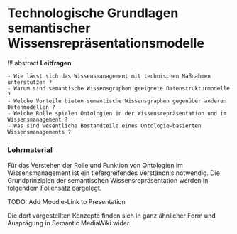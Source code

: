 <!-- # Wie lässt sich das Wissensmanagement technisch unterstützen ? -->

# Technologische Grundlagen semantischer Wissensrepräsentationsmodelle

!!! abstract
    **Leitfragen**  

    - Wie lässt sich das Wissensmanagement mit technischen Maßnahmen unterstützen ?
    - Warum sind semantische Wissensgraphen geeignete Datenstrukturmodelle ?
    - Welche Vorteile bieten semantische Wissensgraphen gegenüber anderen Datenmodellen ?
    - Welche Rolle spielen Ontologien in der Wissensrepräsentation und im Wissensmanagement ?
    - Was sind wesentliche Bestandteile eines Ontologie-basierten Wissensmanagements ?

### Lehrmaterial

<!-- - [Lektion 1: Was ist Wissen ?](wissen.md)
- [Lektion 2: Definitionen](definitions.md)
- [Lektion 3: Welche Rolle spielt der Mensch im Wissensmanagement ?](...) -->


Für das Verstehen der Rolle und Funktion von Ontologien im Wissensmanagement ist ein tiefergreifendes Verständnis notwendig. 
Die Grundprinzipien der semantischen Wissensrepräsentation werden in folgendem Foliensatz dargelegt.

TODO: Add Moodle-Link to Presentation

Die dort vorgestellten Konzepte finden sich in ganz ähnlicher Form und Ausprägung in Semantic MediaWiki wider.